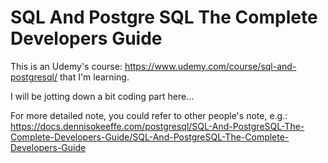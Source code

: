 # SQL And Postgre SQL The Complete Developers Guide

This is an Udemy's course: https://www.udemy.com/course/sql-and-postgresql/ that I'm learning.

I will be jotting down a bit coding part here...

For more detailed note, you could refer to other people's note, e.g.: https://docs.dennisokeeffe.com/postgresql/SQL-And-PostgreSQL-The-Complete-Developers-Guide/SQL-And-PostgreSQL-The-Complete-Developers-Guide